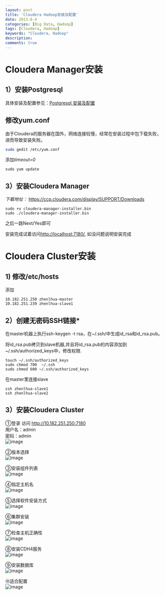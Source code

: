 ```yaml
---
layout: post
title: 'Cloudera Hadoop安装及配置'
date: 2013-8-4
categories: [Big Data, Hadoop]
tags: [Cloudera, Hadoop]
keywords: "Cloudera, Hadoop"
description: 
comments: true
---
```

# Cloudera Manager安装

## 1）安装Postgresql
具体安装及配置参见：[Postgresql 安装及配置](http://www.yidooo.net/archives/postgresql-installation-and-configuration.html)

## 修改yum.conf
由于Cloudera的服务器在国外，网络连接较慢，经常在安装过程中包下载失败，进而导致安装失败。

``` bash 
sudo gedit /etc/yum.conf
```

添加*timeout=0*

```
sudo yum update
```

## 3）安装Cloudera Manager

*下载地址：* <https://ccp.cloudera.com/display/SUPPORT/Downloads>

```
sudo +x cloudera-manager-installer.bin
sudo ./cloudera-manager-installer.bin
```
之后一路Next/Yes即可

安装完成试着访问<http://localhost:7180/>, 如没问题说明安装完成


# Cloudera Cluster安装

## 1) 修改/etc/hosts
添加

```
10.182.251.250 zhenlhua-master
10.182.251.239 zhenlhua-slave1
```
## 2）创建无密码SSH链接*
在master机器上执行ssh-keygen -t rsa，在~/.ssh/中生成id_rsa和id_rsa.pub。

将id_rsa.pub拷贝到slave机器,并且将id_rsa.pub的内容添加到~/.ssh/authorized_keys中，修改权限.

```
touch ~/.ssh/authorized_keys
sudo chmod 700  ~/.ssh
sudo chmod 600 ~/.ssh/authorized_keys
```
在master里连接slave

```
ssh zhenlhua-slave1
ssh zhenlhua-slave2
```

## 3）安装Cloudera Cluster

①登录
访问 http://10.182.251.250:7180   
用户名：admin   
密码：admin   
![image](/images/uploads/2013/08/1.png)

②版本选择    
![image](/images/uploads/2013/08/2.png)

③安装组件列表    
![image](/images/uploads/2013/08/3.png)

④指定主机名    
![image](/images/uploads/2013/08/4.png)

⑤选择软件安装方式    
![image](/images/uploads/2013/08/6.png)

⑥集群安装    
![image](/images/uploads/2013/08/7.png)

⑦检查主机正确性    
![image](/images/uploads/2013/08/8.png)

⑧安装CDH4服务    
![image](/images/uploads/2013/08/10.png)

⑨安装数据库    
![image](/images/uploads/2013/08/11.png)

⑩适合配置    
![image](/images/uploads/2013/08/12.png)
